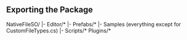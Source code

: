 ## Exporting the Package

NativeFileSO/
|- Editor/*
|- Prefabs/*
|- Samples (everything except for CustomFileTypes.cs)
|- Scripts/*
Plugins/*